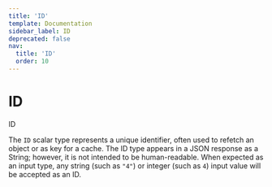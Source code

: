 ```yaml
---
title: 'ID'
template: Documentation
sidebar_label: ID
deprecated: false
nav:
  title: 'ID'
  order: 10
---
```


# ID

<div style={{'fontFamily':'monospace'}}><span style={{'fontSize':'1.5rem','fontWeight':500}}>ID</span></div>

The `ID` scalar type represents a unique identifier, often used to refetch an object or as key for a cache. The ID type appears in a JSON response as a String; however, it is not intended to be human-readable. When expected as an input type, any string (such as `"4"`) or integer (such as `4`) input value will be accepted as an ID.